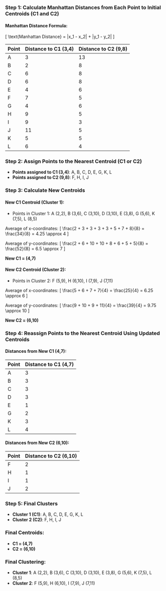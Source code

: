 ### Step 1: Calculate Manhattan Distances from Each Point to Initial Centroids (C1 and C2)

#### Manhattan Distance Formula:
\[
\text{Manhattan Distance} = |x_1 - x_2| + |y_1 - y_2|
\]

| Point | Distance to C1 (3,4) | Distance to C2 (9,8) |
|-------|----------------------|----------------------|
| A     | 3                    | 13                   |
| B     | 2                    | 8                    |
| C     | 6                    | 8                    |
| D     | 6                    | 8                    |
| E     | 4                    | 6                    |
| F     | 7                    | 5                    |
| G     | 4                    | 6                    |
| H     | 9                    | 5                    |
| I     | 9                    | 3                    |
| J     | 11                   | 5                    |
| K     | 5                    | 5                    |
| L     | 6                    | 4                    |

### Step 2: Assign Points to the Nearest Centroid (C1 or C2)

- **Points assigned to C1 (3,4)**: A, B, C, D, E, G, K, L
- **Points assigned to C2 (9,8)**: F, H, I, J

### Step 3: Calculate New Centroids

#### New C1 Centroid (Cluster 1):

- Points in Cluster 1: A (2,2), B (3,6), C (3,10), D (3,10), E (3,8), G (5,6), K (7,5), L (8,5)

Average of x-coordinates:
\[
\frac{2 + 3 + 3 + 3 + 3 + 5 + 7 + 8}{8} = \frac{34}{8} = 4.25 \approx 4
\]

Average of y-coordinates:
\[
\frac{2 + 6 + 10 + 10 + 8 + 6 + 5 + 5}{8} = \frac{52}{8} = 6.5 \approx 7
\]

**New C1 = (4,7)**

#### New C2 Centroid (Cluster 2):

- Points in Cluster 2: F (5,9), H (6,10), I (7,9), J (7,11)

Average of x-coordinates:
\[
\frac{5 + 6 + 7 + 7}{4} = \frac{25}{4} = 6.25 \approx 6
\]

Average of y-coordinates:
\[
\frac{9 + 10 + 9 + 11}{4} = \frac{39}{4} = 9.75 \approx 10
\]

**New C2 = (6,10)**

### Step 4: Reassign Points to the Nearest Centroid Using Updated Centroids

#### Distances from New C1 (4,7):

| Point | Distance to C1 (4,7) |
|-------|----------------------|
| A     | 3                    |
| B     | 3                    |
| C     | 3                    |
| D     | 3                    |
| E     | 1                    |
| G     | 2                    |
| K     | 3                    |
| L     | 4                    |

#### Distances from New C2 (6,10):

| Point | Distance to C2 (6,10) |
|-------|-----------------------|
| F     | 2                     |
| H     | 1                     |
| I     | 1                     |
| J     | 2                     |

### Step 5: Final Clusters

- **Cluster 1 (C1)**: A, B, C, D, E, G, K, L
- **Cluster 2 (C2)**: F, H, I, J

### Final Centroids:
- **C1 = (4,7)**
- **C2 = (6,10)**

### Final Clustering:

- **Cluster 1**: A (2,2), B (3,6), C (3,10), D (3,10), E (3,8), G (5,6), K (7,5), L (8,5)
- **Cluster 2**: F (5,9), H (6,10), I (7,9), J (7,11)

